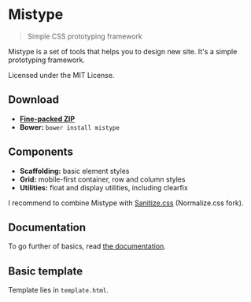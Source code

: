 # Mistype

> Simple CSS prototyping framework

Mistype is a set of tools that helps you to design new site. It's a simple
prototyping framework.

Licensed under the MIT License.

## Download

* [**Fine-packed ZIP**](https://github.com/ZDroid/sanitize.css/archive/master.zip)
* **Bower:** `bower install mistype`

## Components

* **Scaffolding:** basic element styles
* **Grid:** mobile-first container, row and column styles
* **Utilities:** float and display utilities, including clearfix

I recommend to combine Mistype with
[Sanitize.css](https://github.com/necolas/normalize.css) (Normalize.css fork).

## Documentation

To go further of basics, read
[the documentation](https://github.com/ZDroid/mistype/wiki).

## Basic template

Template lies in `template.html`.